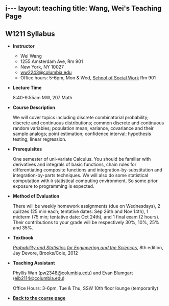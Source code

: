 i---
layout: teaching
title:  Wang, Wei's Teaching Page
---
## W1211 Syllabus

-   **Instructor**

    * Wei Wang
    * 1255 Amsterdam Ave, Rm 901
    * New York, NY 10027
    * ww2243@columbia.edu
    * Office hours: 5-6pm, Mon & Wed, [School of Social Work](http://www.columbia.edu/about_columbia/map/ssw.html) Rm 901

-   **Lecture Time**

    8:40-9:55am MW, 207 Math

-   **Course Description**

    We will cover topics including discrete combinatorial probability; discrete and continuous distributions; common discrete and continuous random variables; population mean, variance, covariance and
    their sample analogs; point estimation; confidence interval;
    hypothesis testing; linear regression.

-   **Prerequisites**

    One semester of uni-variate Calculus. You should be familiar with derivatives
    and integrals of basic functions, chain rules for differentiating
    composite functions and integration-by-substitution and integration-by-parts techniques. We will also do some statistical computation
    with `R` statistical computing environment. So some prior exposure
    to programming is expected.

-   **Method of Evaluation**

    There will be weekly homework assignments (due on Wednesdays), 2 quizzes (25 min each; tentative dates: Sep 26th and Nov 14th), 1 midterm (75 min; tentative date: Oct 24th), and 1 final exam (2 hours). Their contributions to your grade will be respectively 30%, 10%, 25% and 35%. 

-   **Textbook**

    [_Probability and Statistics for Engineering and the Sciences_](http://www.amazon.com/Probability-Statistics-Engineering-Sciences-Devore/dp/0538733527/ref=pd_sxp_f_pt), 8th edition, Jay Devore, Brooks/Cole, 2012

-   **Teaching Assistant**

    Phyllis Wan (pw2348@columbia.edu) and Evan Blumgart (eib2114@columbia.edu)
    
    Office Hours: 3-6pm, Tue & Thu, SSW 10th floor lounge (temporarily)

-   **[Back to the course page](./index.html)**
